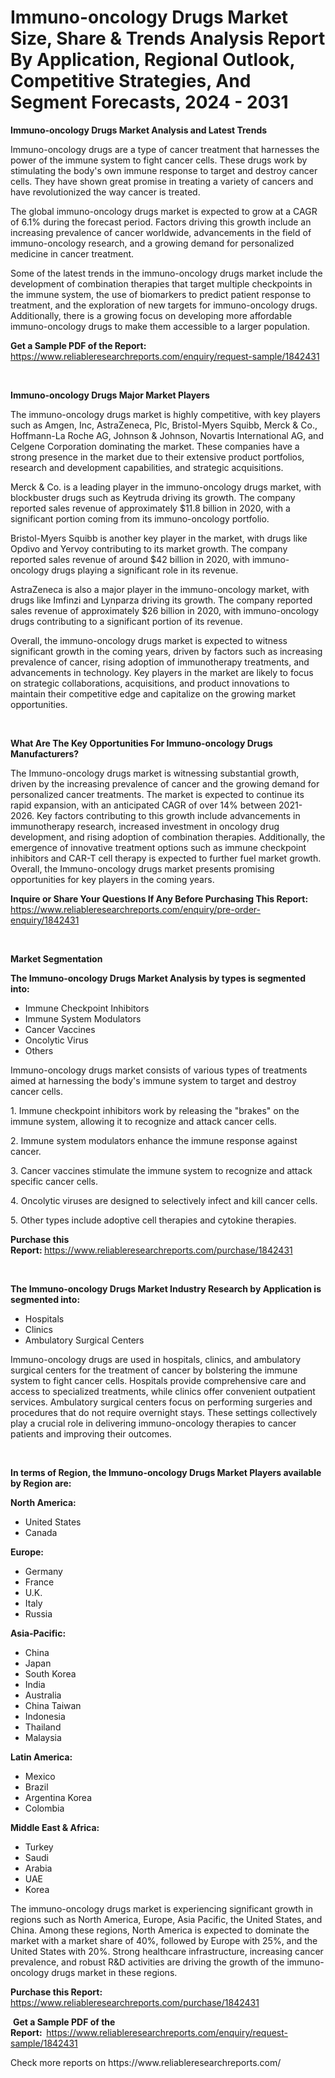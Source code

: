 <p><h1>Immuno-oncology Drugs Market Size, Share & Trends Analysis Report By Application, Regional Outlook, Competitive Strategies, And Segment Forecasts, 2024 - 2031</h1></p><p><strong>Immuno-oncology Drugs Market Analysis and Latest Trends</strong></p>
<p><p>Immuno-oncology drugs are a type of cancer treatment that harnesses the power of the immune system to fight cancer cells. These drugs work by stimulating the body's own immune response to target and destroy cancer cells. They have shown great promise in treating a variety of cancers and have revolutionized the way cancer is treated.</p><p>The global immuno-oncology drugs market is expected to grow at a CAGR of 6.1% during the forecast period. Factors driving this growth include an increasing prevalence of cancer worldwide, advancements in the field of immuno-oncology research, and a growing demand for personalized medicine in cancer treatment.</p><p>Some of the latest trends in the immuno-oncology drugs market include the development of combination therapies that target multiple checkpoints in the immune system, the use of biomarkers to predict patient response to treatment, and the exploration of new targets for immuno-oncology drugs. Additionally, there is a growing focus on developing more affordable immuno-oncology drugs to make them accessible to a larger population.</p></p>
<p><strong>Get a Sample PDF of the Report:&nbsp;</strong> <a href="https://www.reliableresearchreports.com/enquiry/request-sample/1842431">https://www.reliableresearchreports.com/enquiry/request-sample/1842431</a></p>
<p>&nbsp;</p>
<p><strong>Immuno-oncology Drugs Major Market Players</strong></p>
<p><p>The immuno-oncology drugs market is highly competitive, with key players such as Amgen, Inc, AstraZeneca, Plc, Bristol-Myers Squibb, Merck & Co., Hoffmann-La Roche AG, Johnson & Johnson, Novartis International AG, and Celgene Corporation dominating the market. These companies have a strong presence in the market due to their extensive product portfolios, research and development capabilities, and strategic acquisitions.</p><p>Merck & Co. is a leading player in the immuno-oncology drugs market, with blockbuster drugs such as Keytruda driving its growth. The company reported sales revenue of approximately $11.8 billion in 2020, with a significant portion coming from its immuno-oncology portfolio.</p><p>Bristol-Myers Squibb is another key player in the market, with drugs like Opdivo and Yervoy contributing to its market growth. The company reported sales revenue of around $42 billion in 2020, with immuno-oncology drugs playing a significant role in its revenue.</p><p>AstraZeneca is also a major player in the immuno-oncology market, with drugs like Imfinzi and Lynparza driving its growth. The company reported sales revenue of approximately $26 billion in 2020, with immuno-oncology drugs contributing to a significant portion of its revenue.</p><p>Overall, the immuno-oncology drugs market is expected to witness significant growth in the coming years, driven by factors such as increasing prevalence of cancer, rising adoption of immunotherapy treatments, and advancements in technology. Key players in the market are likely to focus on strategic collaborations, acquisitions, and product innovations to maintain their competitive edge and capitalize on the growing market opportunities.</p></p>
<p>&nbsp;</p>
<p><strong>What Are The Key Opportunities For Immuno-oncology Drugs Manufacturers?</strong></p>
<p><p>The Immuno-oncology drugs market is witnessing substantial growth, driven by the increasing prevalence of cancer and the growing demand for personalized cancer treatments. The market is expected to continue its rapid expansion, with an anticipated CAGR of over 14% between 2021-2026. Key factors contributing to this growth include advancements in immunotherapy research, increased investment in oncology drug development, and rising adoption of combination therapies. Additionally, the emergence of innovative treatment options such as immune checkpoint inhibitors and CAR-T cell therapy is expected to further fuel market growth. Overall, the Immuno-oncology drugs market presents promising opportunities for key players in the coming years.</p></p>
<p><strong>Inquire or Share Your Questions If Any Before Purchasing This Report:</strong> <a href="https://www.reliableresearchreports.com/enquiry/pre-order-enquiry/1842431">https://www.reliableresearchreports.com/enquiry/pre-order-enquiry/1842431</a></p>
<p>&nbsp;</p>
<p><strong>Market Segmentation</strong></p>
<p><strong>The Immuno-oncology Drugs Market Analysis by types is segmented into:</strong></p>
<p><ul><li>Immune Checkpoint Inhibitors</li><li>Immune System Modulators</li><li>Cancer Vaccines</li><li>Oncolytic Virus</li><li>Others</li></ul></p>
<p><p>Immuno-oncology drugs market consists of various types of treatments aimed at harnessing the body's immune system to target and destroy cancer cells. </p><p>1. Immune checkpoint inhibitors work by releasing the "brakes" on the immune system, allowing it to recognize and attack cancer cells.</p><p>2. Immune system modulators enhance the immune response against cancer.</p><p>3. Cancer vaccines stimulate the immune system to recognize and attack specific cancer cells.</p><p>4. Oncolytic viruses are designed to selectively infect and kill cancer cells.</p><p>5. Other types include adoptive cell therapies and cytokine therapies.</p></p>
<p><strong>Purchase this Report:&nbsp;</strong><a href="https://www.reliableresearchreports.com/purchase/1842431">https://www.reliableresearchreports.com/purchase/1842431</a></p>
<p>&nbsp;</p>
<p><strong>The Immuno-oncology Drugs Market Industry Research by Application is segmented into:</strong></p>
<p><ul><li>Hospitals</li><li>Clinics</li><li>Ambulatory Surgical Centers</li></ul></p>
<p><p>Immuno-oncology drugs are used in hospitals, clinics, and ambulatory surgical centers for the treatment of cancer by bolstering the immune system to fight cancer cells. Hospitals provide comprehensive care and access to specialized treatments, while clinics offer convenient outpatient services. Ambulatory surgical centers focus on performing surgeries and procedures that do not require overnight stays. These settings collectively play a crucial role in delivering immuno-oncology therapies to cancer patients and improving their outcomes.</p></p>
<p>&nbsp;</p>
<p><strong>In terms of Region, the Immuno-oncology Drugs Market Players available by Region are:</strong></p>
<p>
    <p> <strong> North America: </strong>
        <ul>
            <li>United States</li>
            <li>Canada</li>
        </ul>
        </p> 
    <p> <strong> Europe: </strong>
        <ul>
            <li>Germany</li>
            <li>France</li>
            <li>U.K.</li>
            <li>Italy</li>
            <li>Russia</li>
        </ul>
        </p> 
    <p> <strong> Asia-Pacific: </strong>
        <ul>
            <li>China</li>
            <li>Japan</li>
            <li>South Korea</li>
            <li>India</li>
            <li>Australia</li>
            <li>China Taiwan</li>
            <li>Indonesia</li>
            <li>Thailand</li>
            <li>Malaysia</li>
        </ul>
        </p> 
    <p> <strong> Latin America: </strong>
        <ul>
            <li>Mexico</li>
            <li>Brazil</li>
            <li>Argentina Korea</li>
            <li>Colombia</li>
        </ul>
        </p> 
    <p> <strong> Middle East & Africa: </strong>
        <ul>
            <li>Turkey</li>
            <li>Saudi</li>
            <li>Arabia</li>
            <li>UAE</li>
            <li>Korea</li>
        </ul>
    </p>
    </p>
<p><p>The immuno-oncology drugs market is experiencing significant growth in regions such as North America, Europe, Asia Pacific, the United States, and China. Among these regions, North America is expected to dominate the market with a market share of 40%, followed by Europe with 25%, and the United States with 20%. Strong healthcare infrastructure, increasing cancer prevalence, and robust R&D activities are driving the growth of the immuno-oncology drugs market in these regions.</p></p>
<p><strong>Purchase this Report: </strong><a href="https://www.reliableresearchreports.com/purchase/1842431">https://www.reliableresearchreports.com/purchase/1842431</a></p>
<p>&nbsp;<strong>Get a Sample PDF of the Report:&nbsp;&nbsp;</strong><a href="https://www.reliableresearchreports.com/enquiry/request-sample/1842431">https://www.reliableresearchreports.com/enquiry/request-sample/1842431</a></p>
<p><strong></strong></p>
<p>Check more reports on https://www.reliableresearchreports.com/</p>